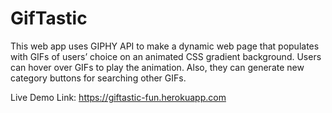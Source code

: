 # GifTastic

This web app uses GIPHY API to make a dynamic web page that populates with GIFs of users’ choice on an animated CSS gradient background. Users can hover over GIFs to play the animation. Also, they can generate new category buttons for searching other GIFs.

Live Demo Link: https://giftastic-fun.herokuapp.com
